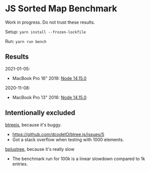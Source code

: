 # JS Sorted Map Benchmark

Work in progress.  Do not trust these results.

Setup: `yarn install --frozen-lockfile`

Run: `yarn run bench`

## Results

2021-01-05:
- MacBook Pro 16" 2019: [Node 14.15.0](results/2021-01-05-Node-14.15.0-MacBook-Pro-16-2019.txt)

2020-11-08:
- MacBook Pro 13" 2016: [Node 14.15.0](results/2020-11-08-Node-14.15.0-MacBook-Pro-13-2016.txt)

## Intentionally excluded

[btreejs](https://www.npmjs.com/package/btreejs), because it's buggy.
- https://github.com/dcodeIO/btree.js/issues/5
- Got a stack overflow when testing with 1000 elements.

[bplustree](https://www.npmjs.com/package/bplustree), because it's really slow
- The benchmark run for 100k is a linear slowdown compared to 1k entries.
